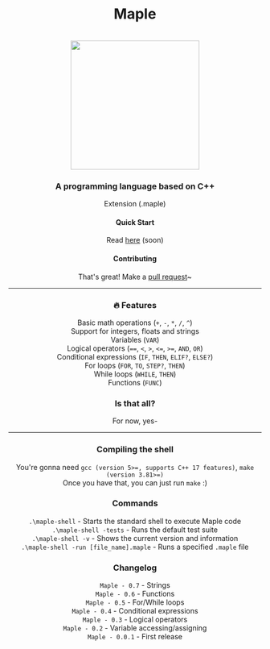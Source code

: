 <div align="center">

<h1 align="center">Maple</h1>
    <br />
        <img align="center" width="256" height="256" src="https://femboylamkas.please-fuck.me/yJTKni.png" />
    <br />
</div>

<div align="center">
    <h3>A programming language based on C++</h3>
    <p>Extension (.maple)</p>
</div>

<div align="center">
    <h4>Quick Start</h4>
    <p>Read <a href="https://github.com/LamkasDev/maple/wiki">here</a> (soon)</p>
    <h4>Contributing</h4>
    <p>That's great! Make a <a href="https://github.com/LamkasDev/maple/pulls">pull request</a>~</p>
</div>

<hr />

<div align="center">
    <h3>🔥 Features</h3>
    <p>
        Basic math operations (<code>+</code>, <code>-</code>, <code>*</code>, <code>/</code>, <code>^</code>)<br />
        Support for integers, floats and strings<br />
        Variables (<code>VAR</code>)<br />
        Logical operators (<code>==</code>, <code><</code>, <code>></code>, <code><=</code>, <code>>=</code>, <code>AND</code>, <code>OR</code>)<br />
        Conditional expressions (<code>IF</code>, <code>THEN</code>, <code>ELIF?</code>, <code>ELSE?</code>)<br />
        For loops (<code>FOR</code>, <code>TO</code>, <code>STEP?</code>, <code>THEN</code>)<br />
        While loops (<code>WHILE</code>, <code>THEN</code>)<br />
        Functions (<code>FUNC</code>)
    </p>
    <h3>Is that all?</h3>
    <p>
        For now, yes-
    </p>
</div>

<hr />

<div align="center">
    <h3>Compiling the shell</h3>
    <p>
        You're gonna need <code>gcc (version 5>=, supports C++ 17 features)</code>, <code>make (version 3.81>=)</code><br />
        Once you have that, you can just run <code>make</code> :)
    </p>
    <h3>Commands</h3>
    <p>
        <code>.\maple-shell</code> - Starts the standard shell to execute Maple code<br />
        <code>.\maple-shell -tests</code> - Runs the default test suite<br />
        <code>.\maple-shell -v</code> - Shows the current version and information<br />
        <code>.\maple-shell -run [file_name].maple</code> - Runs a specified <code>.maple</code> file
    </p>
    <h3>Changelog</h3>
    <p>
        <code>Maple - 0.7</code> - Strings<br />
        <code>Maple - 0.6</code> - Functions<br />
        <code>Maple - 0.5</code> - For/While loops<br />
        <code>Maple - 0.4</code> - Conditional expressions<br />
        <code>Maple - 0.3</code> - Logical operators<br />
        <code>Maple - 0.2</code> - Variable accessing/assigning<br />
        <code>Maple - 0.0.1</code> - First release<br />
    </p>
</div>

